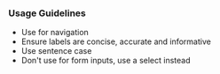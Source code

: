 ### Usage Guidelines

- Use for navigation
- Ensure labels are concise, accurate and informative
- Use sentence case
- Don't use for form inputs, use a select instead